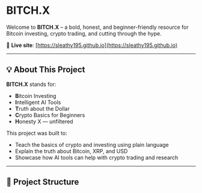 # BITCH.X

Welcome to **BITCH.X** – a bold, honest, and beginner-friendly resource for Bitcoin investing, crypto trading, and cutting through the hype.

🚀 **Live site**: [https://sleathy195.github.io](https://sleathy195.github.io)

---

## 💡 About This Project

**BITCH.X** stands for:

- **B**itcoin Investing
- **I**ntelligent AI Tools
- **T**ruth about the Dollar
- **C**rypto Basics for Beginners
- **H**onesty X — unfiltered

This project was built to:
- Teach the basics of crypto and investing using plain language
- Explain the truth about Bitcoin, XRP, and USD
- Showcase how AI tools can help with crypto trading and research

---

## 📁 Project Structure


